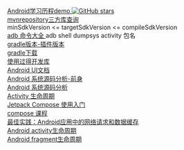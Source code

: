  [ Android学习历程demo ]( https://github.com/shaoting0730/android_learn_demo )  [![GitHub stars](https://img.shields.io/github/stars/shaoting0730/android_learn_demo.svg?style=social&label=Stars)](https://github.com/shaoting0730/flutter_video_audio_news)   <br/>
 [ mvnrepository三方库查询 ]( https://mvnrepository.com/ )   <br/>
 minSdkVersion <=  targetSdkVersion <= compileSdkVersion  <br/>
  [ adb 命令大全 ]( https://cloud.tencent.com/developer/article/2342099 )   adb shell dumpsys activity 包名 <br/>
 [ gradle版本-插件版本 ]( https://developer.android.google.cn/build/releases/gradle-plugin#updating-plugin )   <br/>
 [ gradle下载 ]( https://services.gradle.org/distributions/ )   <br/>
 [ 使用过得开发库 ]( https://github.com/shaoting0730/mobile-learn/blob/master/Android/%E4%BD%BF%E7%94%A8%E8%BF%87%E7%9A%84%E5%BC%80%E5%8F%91%E5%BA%93.md )    <br/>
 [ Android UI文档 ]( https://developer.android.google.cn/develop/ui/views/layout/declaring-layout?hl=zh-cn )    <br/>
 [ Android 系统源码分析-前身 ]( https://github.com/sucese/android-open-source-project-analysis )    <br/>
 [ Android 系统源码分析 ]( https://github.com/BeesX/BeesAndroid )    <br/>
 [ Activity 生命周期 ]( https://developer.android.google.cn/guide/components/activities/activity-lifecycle?hl=zh-cn )    <br/>
 [ Jetpack Compose 使用入门 ]( https://developer.android.google.cn/jetpack/compose/documentation?hl=zh-cn )    <br/>
 [ compose 课程 ]( https://developer.android.google.cn/jetpack/compose?hl=zh-cn )    <br/>
 [ 最佳实践：Android应用中的网络请求和数据缓存 ]( https://blog.csdn.net/u011897062/article/details/130243052 )    <br/>
 [ Android activity生命周期 ]( https://github.com/shaoting0730/mobile-learn/blob/master/Android/activity%E7%94%9F%E5%91%BD%E5%91%A8%E6%9C%9F.jpg )    <br/>
 [ Android fragment生命周期 ]( https://github.com/shaoting0730/mobile-learn/blob/master/Android/fragment%E7%94%9F%E5%91%BD%E5%91%A8%E6%9C%9F.jpg )    <br/>
